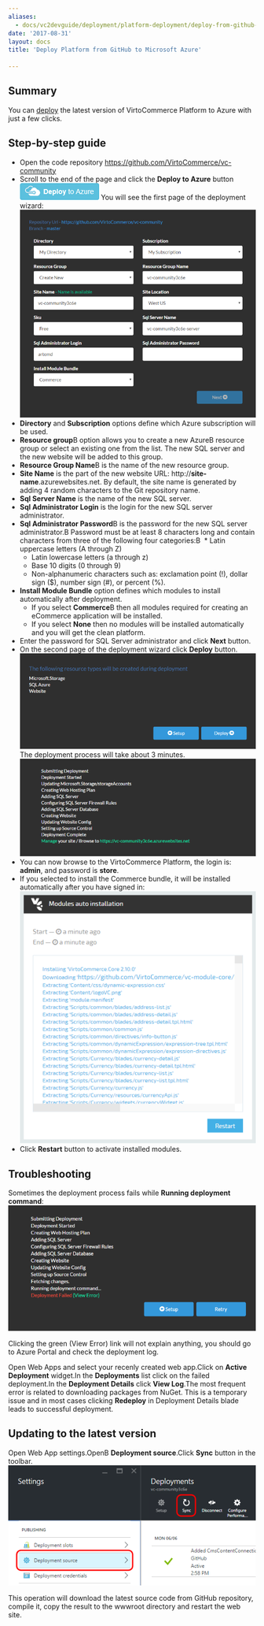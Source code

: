 ```yaml
---
aliases:
  - docs/vc2devguide/deployment/platform-deployment/deploy-from-github-to-microsoft-cloud-azure
date: '2017-08-31'
layout: docs
title: 'Deploy Platform from GitHub to Microsoft Azure'

---
```

## Summary

You can <a class="crosslink" href="https://virtocommerce.com/ecommerce-hosting" target="_blank">deploy</a> the latest version of VirtoCommerce Platform to Azure with just a few clicks.

## Step-by-step guide

* Open the code repository <a href="https://github.com/VirtoCommerce/vc-community" rel="nofollow">https://github.com/VirtoCommerce/vc-community</a>
* Scroll to the end of the page and click the **Deploy to Azure** button
  ![Deploy to Azure button](../../../assets/images/docs/image2015-4-6_16-43-13.png "Deploy to Azure button")
  You will see the first page of the deployment wizard:
  ![Start page of Deploy Wizard](../../../assets/images/docs/image2016-6-6_14-43-29.png "Start page of Deploy Wizard")
* **Directory** and **Subscription** options define which Azure subscription will be used.
* **Resource group**В option allows you to create a new AzureВ resource group or select an existing one from the list. The new SQL server and the new website will be added to this group.
* **Resource Group Name**В is the name of the new resource group.
* **Site Name** is the part of the new website URL: http://**site-name**.azurewebsites.net. By default, the site name is generated by adding 4 random characters to the Git repository name.
* **Sql Server Name** is the name of the new SQL server.
* **Sql Administrator Login** is the login for the new SQL server administrator.
* **Sql Administrator Password**В is the password for the new SQL server administrator.В Password must be at least 8 characters long and contain characters from three of the following four categories:В     * Latin uppercase letters (A through Z)
  * Latin lowercase letters (a through z)
  * Base 10 digits (0 through 9)
  * Non-alphanumeric characters such as: exclamation point (!), dollar sign ($), number sign (#), or percent (%).
* **Install Module Bundle** option defines which modules to install automatically after deployment.
  * If you select **Commerce**В then all modules required for creating an eCommerce application will be installed.
  * If you select **None** then no modules will be installed automatically and you will get the clean platform.
* Enter the password for SQL Server administrator and click **Next** button.
* On the second page of the deployment wizard click **Deploy** button.
  ![Final step of Deploy Wizard](../../../assets/images/docs/image2016-6-6_14-51-36.png "Final step of Deploy Wizard")
  The deployment process will take about 3 minutes.
  ![Deployment process](../../../assets/images/docs/image2016-6-6_15-0-35.png "Deployment process")
* You can now browse to the VirtoCommerce Platform, the login is: **admin**, and password is **store**.
* If you selected to install the Commerce bundle, it will be installed automatically after you have signed in:
  ![Extracting Virto Commerce 2 bundles](../../../assets/images/docs/image2016-6-6_15-8-42.png "Installing Virto Commerce 2 bundles")
* Click **Restart** button to activate installed modules.

## Troubleshooting

Sometimes the deployment process fails while **Running deployment command**:
![Deployment error](../../../assets/images/docs/image2015-8-3_12-24-53.png "Deployment error")

Clicking the green (View Error) link will not explain anything, you should go to Azure Portal and check the deployment log.

Open Web Apps and select your recenly created web app.Click on **Active Deployment** widget.In the **Deployments** list click on the failed deployment.In the **Deployment Details** click **View Log**.The most frequent error is related to downloading packages from NuGet. This is a temporary issue and in most cases clicking **Redeploy** in Deployment Details blade leads to successful deployment.

## Updating to the latest version

Open Web App settings.OpenВ **Deployment source**.Click **Sync** button in the toolbar.
![Updating Virto Commerce 2](../../../assets/images/docs/image2016-6-6_15-18-58.png "Updating Virto Commerce 2")

This operation will download the latest source code from GitHub repository, compile it, copy the result to the wwwroot directory and restart the web site.
